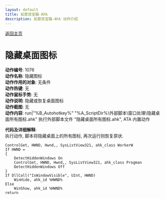```yaml
---
layout: default
title: 如意百宝箱-Ahk
description: 如意百宝箱-Ahk 动作介绍
---
```

<link rel="stylesheet" href="../Actions/css/atom-one-light.min.css">
<script src="../Actions/js/highlight.min.js"></script>
<script>hljs.highlightAll();</script>

[返回主页](../index.md)

# [](#header-2) 隐藏桌面图标

**动作编号**: 1076  
**动作名称**: 隐藏图标  
**动作作用的对象**: 无条件  
**动作热键**: 无  
**动作鼠标手势**: 无  
**动作说明**: 隐藏或恢复桌面图标  
**动作截图**: 无  
**动作内容**: run|"%B_Autohotkey%" "%A_ScriptDir%\外部脚本\窗口处理\隐藏桌面所有图标.ahk" 
执行外部脚本文件 "隐藏桌面所有图标.ahk", ATA 内置动作  

**代码及详细解释**:  
执行动作, 脚本将隐藏桌面上的所有图标, 再次运行则恢复原状.  

```Autohotkey
ControlGet, HWND, Hwnd,, SysListView321, ahk_class WorkerW
If HWND =
{
	DetectHiddenWindows On
	ControlGet, HWND, Hwnd,, SysListView321, ahk_class Progman
	DetectHiddenWindows Off
}
If DllCall("IsWindowVisible", UInt, HWND)
	WinHide, ahk_id %HWND%
Else
	WinShow, ahk_id %HWND%
return
```